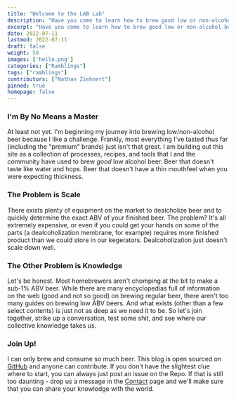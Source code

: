 ```yaml
---
title: "Welcome to the LAB Lab"
description: "Have you come to learn how to brew good low or non-alcohol beer? Well pull up a chair and join us!"
excerpt: "Have you come to learn how to brew good low or non-alcohol beer? Well pull up a chair and join us!"
date: 2022-07-11
lastmod: 2022-07-11
draft: false
weight: 50
images: ['hello.png']
categories: ["Ramblings"]
tags: ["ramblings"]
contributors: ["Nathan Ziehnert"]
pinned: true
homepage: false
---
```

### I'm By No Means a Master
At least not yet. I'm beginning my journey into brewing low/non-alcohol beer because I like a challenge.
Frankly, most everything I've tasted thus far (including the "premium" brands) just isn't that great. I
am building out this site as a collection of processes, recipes, and tools that I and the community have
used to brew _good_ low alcohol beer. Beer that doesn't taste like water and hops. Beer that doesn't 
have a thin mouthfeel when you were expecting thickness.

### The Problem is Scale
There exists plenty of equipment on the market to dealcholize beer and to quickly determine the exact ABV 
of your finished beer. The problem? It's all extremely expensive, or even if you could get your hands on
some of the parts (a dealcoholization membrane, for example) requires more finished product than we could
store in our kegerators. Dealcoholization just doesn't scale down well.

### The Other Problem is Knowledge
Let's be honest. Most homebrewers aren't chomping at the bit to make a sub-1% ABV beer. While there are
many encyclopedias full of information on the web (good and not so good) on brewing regular beer, there
aren't too many guides on brewing low ABV beers. And what exists (other than a few select contents) is
just not as deep as we need it to be. So let's join together, strike up a conversation, test some shit, 
and see where our collective knowledge takes us.

### Join Up!
I can only brew and consume so much beer. This blog is open sourced on [GitHub](https://github.com/theznerd/lablab)
and anyone can contribute. If you don't have the slightest clue where to start, you can always just
post an issue on the Repo. If that is still too daunting - drop us a message in the [Contact](/contact/)
page and we'll make sure that you can share your knowledge with the world.